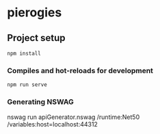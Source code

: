# pierogies

## Project setup
```
npm install
```

### Compiles and hot-reloads for development
```
npm run serve
```
### Generating NSWAG

nswag run apiGenerator.nswag /runtime:Net50 /variables:host=localhost:44312

